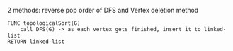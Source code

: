2 methods: reverse pop order of DFS and Vertex deletion method

```al
FUNC topologicalSort(G)
	call DFS(G) -> as each vertex gets finished, insert it to linked-list
RETURN linked-list
```